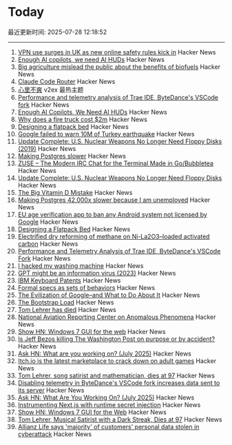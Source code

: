 # Today

最近更新时间: 2025-07-28 12:18:52

--- 
1. [VPN use surges in UK as new online safety rules kick in](https://www.ft.com/content/356674b0-9f1d-4f95-b1d5-f27570379a9b) Hacker News
2. [Enough AI copilots, we need AI HUDs](https://www.geoffreylitt.com/2025/07/27/enough-ai-copilots-we-need-ai-huds) Hacker News
3. [Big agriculture mislead the public about the benefits of biofuels](https://lithub.com/how-big-agriculture-mislead-the-public-about-the-benefits-of-biofuels/) Hacker News
4. [Claude Code Router](https://github.com/musistudio/claude-code-router) Hacker News
5. [心里不爽](https://www.v2ex.com/t/1148093) v2ex 最热主题
6. [Performance and telemetry analysis of Trae IDE, ByteDance's VSCode fork](https://github.com/segmentationf4u1t/trae_telemetry_research) Hacker News
7. [Enough AI Copilots, We Need AI HUDs](https://www.geoffreylitt.com/2025/07/27/enough-ai-copilots-we-need-ai-huds) Hacker News
8. [Why does a fire truck cost $2m](https://thehustle.co/originals/why-does-a-fire-truck-cost-2-million) Hacker News
9. [Designing a flatpack bed](https://kevinlynagh.com/newsletter/2025_07_flatpack/) Hacker News
10. [Google failed to warn 10M of Turkey earthquake](https://www.bbc.com/news/articles/c77v2kx304go) Hacker News
11. [Update Complete: U.S. Nuclear Weapons No Longer Need Floppy Disks (2019)](https://www.nytimes.com/2019/10/24/us/nuclear-weapons-floppy-disks.html) Hacker News
12. [Making Postgres slower](https://byteofdev.com/posts/making-postgres-slow/) Hacker News
13. [ZUSE – The Modern IRC Chat for the Terminal Made in Go/Bubbletea](https://github.com/babycommando/zuse) Hacker News
14. [Update Complete: U.S. Nuclear Weapons No Longer Need Floppy Disks](https://www.nytimes.com/2019/10/24/us/nuclear-weapons-floppy-disks.html) Hacker News
15. [The Big Vitamin D Mistake](https://pmc.ncbi.nlm.nih.gov/articles/PMC5541280/) Hacker News
16. [Making Postgres 42,000x slower because I am unemployed](https://byteofdev.com/posts/making-postgres-slow/) Hacker News
17. [EU age verification app to ban any Android system not licensed by Google](https://www.reddit.com/r/degoogle/s/YxmPgFes8a) Hacker News
18. [Designing a Flatpack Bed](https://kevinlynagh.com/newsletter/2025_07_flatpack/) Hacker News
19. [Electrified dry reforming of methane on Ni-La2O3–loaded activated carbon](https://www.science.org/doi/10.1126/sciadv.adv1585) Hacker News
20. [Performance and Telemetry Analysis of Trae IDE, ByteDance's VSCode Fork](https://github.com/segmentationf4u1t/trae_telemetry_research) Hacker News
21. [I hacked my washing machine](https://nexy.blog/2025/07/27/how-i-hacked-my-washing-machine/) Hacker News
22. [GPT might be an information virus (2023)](https://nonint.com/2023/03/09/gpt-might-be-an-information-virus/) Hacker News
23. [IBM Keyboard Patents](https://sharktastica.co.uk/topics/patents) Hacker News
24. [Formal specs as sets of behaviors](https://surfingcomplexity.blog/2025/07/26/formal-specs-as-sets-of-behaviors/) Hacker News
25. [The Evilization of Google–and What to Do About It](https://billdembski.substack.com/p/the-evilization-of-googleand-what) Hacker News
26. [The Bootstrap Load](http://www.intel4004.com/btstrp.htm) Hacker News
27. [Tom Lehrer has died](https://www.nytimes.com/2025/07/27/arts/music/tom-lehrer-dead.html) Hacker News
28. [National Aviation Reporting Center on Anomalous Phenomena](https://www.narcap.org) Hacker News
29. [Show HN: Windows 7 GUI for the web](https://khang-nd.github.io/7.css/) Hacker News
30. [Is Jeff Bezos killing The Washington Post on purpose or by accident?](https://news.ycombinator.com/item?id=44703865) Hacker News
31. [Ask HN: What are you working on? (July 2025)](https://news.ycombinator.com/item?id=44702833) Hacker News
32. [Itch.io is the latest marketplace to crack down on adult games](https://techcrunch.com/2025/07/27/itch-io-is-the-latest-marketplace-to-crack-down-on-adult-games/) Hacker News
33. [Tom Lehrer, song satirist and mathematician, dies at 97](https://apnews.com/article/tom-lehrer-son-satirist-mathematician-dies-9caa7ee01faf4fbfb793d7ba984c179d) Hacker News
34. [Disabling telemetry in ByteDance's VSCode fork increases data sent to its server](https://github.com/segmentationf4u1t/trae_telemetry_research) Hacker News
35. [Ask HN: What Are You Working On? (July 2025)](https://news.ycombinator.com/item?id=44702833) Hacker News
36. [Instrumenting Next.js with runtime secret injection](https://phase.dev/blog/instrumenting-nextjs-with-runtime-secret-injection/) Hacker News
37. [Show HN: Windows 7 GUI for the Web](https://khang-nd.github.io/7.css/) Hacker News
38. [Tom Lehrer, Musical Satirist with a Dark Streak, Dies at 97](https://www.nytimes.com/2025/07/27/arts/music/tom-lehrer-dead.html) Hacker News
39. [Allianz Life says 'majority' of customers' personal data stolen in cyberattack](https://techcrunch.com/2025/07/26/allianz-life-says-majority-of-customers-personal-data-stolen-in-cyberattack/) Hacker News
